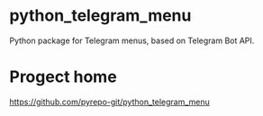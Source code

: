 # python_telegram_menu

Python package for Telegram menus, based on Telegram Bot API. 


# Progect home
https://github.com/pyrepo-git/python_telegram_menu
